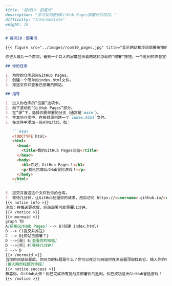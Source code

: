 ```markdown
---
title: "房间10：部署间"
description: "学习如何使用GitHub Pages部署你的项目。"
difficulty: "Intermediate"
weight: 10
---

# 房间10：部署间

{{< figure src="../images/room10_pages.jpg" title="显示网站和浮动部署按钮的巨大屏幕房间" >}}

你进入最后一个房间，看到一个巨大的屏幕显示着网站和浮动的"部署"按钮。一个胜利的声音宣告：“部署你的胜利，让所有人看到！”

## 你的任务

1. 为你的仓库启用GitHub Pages。
2. 创建一个简单的index.html文件。
3. 推送文件并查看已部署的网站。

## 指导

1. 进入你仓库的“设置”选项卡。
2. 向下滚动到“GitHub Pages”部分。
3. 在“源”下，选择你要部署的分支（通常是`main`）。
4. 在本地仓库中，在根目录创建一个`index.html`文件。
5. 在文件中添加一些HTML代码，如：

   ```html
   <!DOCTYPE html>
   <html>
     <head>
       <title>我的GitHub Pages网站</title>
     </head>
     <body>
       <h1>你好，GitHub Pages！</h1>
       <p>我已完成GitHub冒险游戏！</p>
     </body>
   </html>
    ```

6. 提交并推送这个文件到你的仓库。
7. 等待几分钟，让GitHub处理你的请求，然后访问 https://<username>.github.io/<repository-name>，其中<username>是你的GitHub用户名，<repository-name>是你的仓库名称。
{{< notice info >}}
注意：在推送更改后，网站部署可能需要几分钟。
{{< /notice >}}
{{< mermaid >}}
graph TD
A[启用GitHub Pages] --> B(创建 index.html)
B --> C(提交并推送)
C --> D{网站已部署？}
D -->|是| E[查看你的网站]
D -->|否| F[等待几分钟]
F --> D
{{< /mermaid >}}
当你的网站部署后，你网页的标题是什么？你可以在访问网站时在浏览器顶部找到它。输入你的答案：
[输入网页标题的字段]
{{< notice success >}}
恭喜你，GitHub大师！你已完成所有挑战并部署你的胜利。你已成功逃出GitHub冒险游戏！
{{< /notice >}}
```